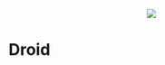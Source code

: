 <p align="center">
<img src="https://user-images.githubusercontent.com/1272610/221252156-68e5b9da-bd8e-46cc-942a-f60ce65ad471.png">
</p>

# Droid

